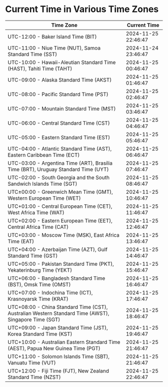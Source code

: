 # Current Time in Various Time Zones

| Time Zone | Current Time |
|-----------|--------------|
| UTC-12:00 - Baker Island Time (BIT) | 2024-11-25 22:46:47 |
| UTC-11:00 - Niue Time (NUT), Samoa Standard Time (SST) | 2024-11-24 23:46:47 |
| UTC-10:00 - Hawaii-Aleutian Standard Time (HAST), Tahiti Time (TAHT) | 2024-11-25 00:46:47 |
| UTC-09:00 - Alaska Standard Time (AKST) | 2024-11-25 01:46:47 |
| UTC-08:00 - Pacific Standard Time (PST) | 2024-11-25 02:46:47 |
| UTC-07:00 - Mountain Standard Time (MST) | 2024-11-25 03:46:47 |
| UTC-06:00 - Central Standard Time (CST) | 2024-11-25 04:46:47 |
| UTC-05:00 - Eastern Standard Time (EST) | 2024-11-25 05:46:47 |
| UTC-04:00 - Atlantic Standard Time (AST), Eastern Caribbean Time (ECT) | 2024-11-25 06:46:47 |
| UTC-03:00 - Argentina Time (ART), Brasília Time (BRT), Uruguay Standard Time (UYT) | 2024-11-25 07:46:47 |
| UTC-02:00 - South Georgia and the South Sandwich Islands Time (SGT) | 2024-11-25 08:46:47 |
| UTC±00:00 - Greenwich Mean Time (GMT), Western European Time (WET) | 2024-11-25 10:46:47 |
| UTC+01:00 - Central European Time (CET), West Africa Time (WAT) | 2024-11-25 11:46:47 |
| UTC+02:00 - Eastern European Time (EET), Central Africa Time (CAT) | 2024-11-25 12:46:47 |
| UTC+03:00 - Moscow Time (MSK), East Africa Time (EAT) | 2024-11-25 13:46:47 |
| UTC+04:00 - Azerbaijan Time (AZT), Gulf Standard Time (GST) | 2024-11-25 14:46:47 |
| UTC+05:00 - Pakistan Standard Time (PKT), Yekaterinburg Time (YEKT) | 2024-11-25 15:46:47 |
| UTC+06:00 - Bangladesh Standard Time (BST), Omsk Time (OMST) | 2024-11-25 16:46:47 |
| UTC+07:00 - Indochina Time (ICT), Krasnoyarsk Time (KRAT) | 2024-11-25 17:46:47 |
| UTC+08:00 - China Standard Time (CST), Australian Western Standard Time (AWST), Singapore Time (SGT) | 2024-11-25 18:46:47 |
| UTC+09:00 - Japan Standard Time (JST), Korea Standard Time (KST) | 2024-11-25 19:46:47 |
| UTC+10:00 - Australian Eastern Standard Time (AEST), Papua New Guinea Time (PGT) | 2024-11-25 21:46:47 |
| UTC+11:00 - Solomon Islands Time (SBT), Vanuatu Time (VUT) | 2024-11-25 21:46:47 |
| UTC+12:00 - Fiji Time (FJT), New Zealand Standard Time (NZST) | 2024-11-25 22:46:47 |
